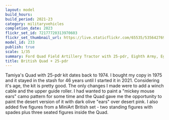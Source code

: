 ```yaml
---
layout: model
build_hours: 
build_period: 2021-23
category: militaryvehicles
completion_date: 2023
flickr_set_id: 72177720313970603
flickr_set_thumbnail_url: https://live.staticflickr.com/65535/53564276974_34776a07ea_m.jpg
model_id: 233
publish: true
scale: 1/35
summary: Ford Quad Field Artillery Tractor with 25-pdr, Eighth Army, Egypt 1942
title: British Quad + 25-pdr
---
```


Tamiya's Quad with 25-pdr kit dates back to 1974. I bought my copy in 1975 and it stayed in the stash for 46 years until I started it in 2021. Considering it's age, the kit is pretty good. The only changes I made were to add a winch cable and the upper guide roller. I had wanted to paint a &quot;mickey mouse ears&quot; camo pattern for some time and the Quad gave me the opportunity to paint the desert version of it with dark olive &quot;ears&quot; over desert pink. I also added five figures from a MiniArt British set -  two standing figures with spades plus three seated figures inside the Quad.
